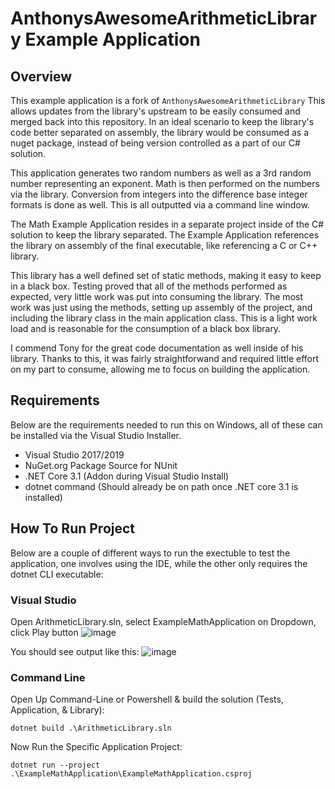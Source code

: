 # AnthonysAwesomeArithmeticLibrary Example Application
## Overview 

This example application is a fork of `AnthonysAwesomeArithmeticLibrary` This allows updates from the library's upstream to be easily consumed and merged back into this repository. In an ideal scenario to keep the library's code better separated on assembly, the library would be consumed as a nuget package, instead of being version controlled as a part of our C# solution.

This application generates two random numbers as well as a 3rd random number representing an exponent. Math is then performed on the numbers via the library. Conversion from integers into the difference base integer formats is done as well. This is all outputted via a command line window.

The Math Example Application resides in a separate project inside of the C# solution to keep the library separated. The Example Application references the library on assembly of the final executable, like referencing a C or C++ library. 

This library has a well defined set of static methods, making it easy to keep in a black box. Testing proved that all of the methods performed as expected, very little work was put into consuming the library. The most work was just using the methods, setting up assembly of the project, and including the library class in the main application class. This is a light work load and is reasonable for the consumption of a black box library.

I commend Tony for the great code documentation as well inside of his library. Thanks to this, it was fairly straightforwand and required little effort on my part to consume, allowing me to focus on building the application.

## Requirements
Below are the requirements needed to run this on Windows, all of these can be installed via the Visual Studio Installer.
- Visual Studio 2017/2019
- NuGet.org Package Source for NUnit
- .NET Core 3.1 (Addon during Visual Studio Install)
- dotnet command (Should already be on path once .NET core 3.1 is installed)
## How To Run Project

Below are a couple of different ways to run the exectuble to test the application, one involves using the IDE, while the other only requires the dotnet CLI executable:
### Visual Studio

Open ArithmeticLibrary.sln, select ExampleMathApplication on Dropdown, click Play button
![image](https://user-images.githubusercontent.com/2609855/142705468-0a11fd03-13bb-4417-85a0-15437667c9b7.png)

You should see output like this:
![image](https://user-images.githubusercontent.com/2609855/142705509-20bb5cc7-a713-42dd-8078-5253be756543.png)

### Command Line
Open Up Command-Line or Powershell & build the solution (Tests, Application, & Library):
```
dotnet build .\ArithmeticLibrary.sln
```

Now Run the Specific Application Project:
```
dotnet run --project .\ExampleMathApplication\ExampleMathApplication.csproj
```
